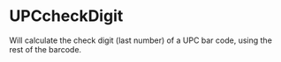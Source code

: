 # UPCcheckDigit
Will calculate the check digit (last number) of a UPC bar code, using the rest of the barcode.
